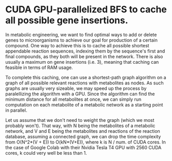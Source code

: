 <h1>CUDA GPU-parallelized BFS to cache all possible gene insertions.</h1>
<p>In metabolic engineering, we want to find optimal ways to add or delete genes to microorganisms to achieve our goal for production of a certain compound.
One way to achieve this is to cache all possible shortest appendable reaction sequences, indexing them by the sequence's first and final compounds, as they both will be present in the network.
There is also usually a maximum on gene insertions (i.e. 3), meaning that caching can feasible in terms of RAM usage.</p>
<p>To complete this caching, one can use a shortest-path graph algorithm on a graph of all possible relevant reactions with metabolites as nodes.
As such graphs are usually very sizeable, we may speed up the process by paralellizing the algorithm with a GPU. Since the algorithm can find the minimum
distance for all metabolites at once, we can simply run computation on each metabolite of a metabolic network as a starting point in parallel.</p>
<p>Let us assume that we don't need to weight the graph (which we most probably won't). That way, with N being the metabolites of a metabolic network,
and V and E being the metabolites and reactions of the reaction database, assuming a connected graph, we can drop the time complexity
from O(N^2*(V + E)) to O(kN*(V+E)), where k is N / num. of CUDA cores. In the case of Google Colab with their Nvidia Tesla T4 GPU with 2560 CUDA cores, k could very well be less than 1.</p>
